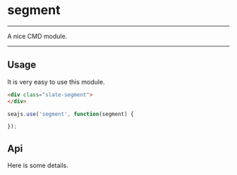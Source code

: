 # segment

---

A nice CMD module.

---

## Usage

It is very easy to use this module.

````html
<div class="slate-segment">
</div>
````

```javascript
seajs.use('segment', function(segment) {

});
```

## Api

Here is some details.
